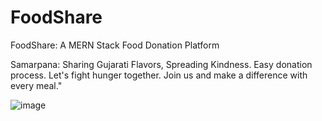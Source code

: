 # FoodShare
FoodShare: A MERN Stack Food Donation Platform

Samarpana: Sharing Gujarati Flavors, Spreading Kindness. Easy donation process. Let's fight hunger together. Join us and make a difference with every meal."

![image](https://github.com/Sahil16Bhatiya/FoodShare/assets/92774669/a62a1b5b-429b-4482-ad5e-e6b534cfe093)

